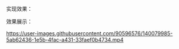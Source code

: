 实现效果：


效果展示：





https://user-images.githubusercontent.com/90596576/140079985-5ab62436-1e5b-4fac-a431-33faef0b4734.mp4

